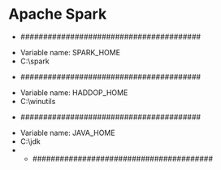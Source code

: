 # Apache Spark

* ########################################
- Variable name: SPARK_HOME
- C:\spark
* ########################################
- Variable name: HADDOP_HOME
- C:\winutils
* ########################################
- Variable name: JAVA_HOME
- C:\jdk
- * ########################################
